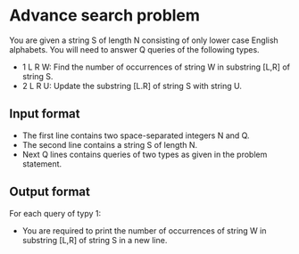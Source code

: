 # Advance search problem

You are given a string S of length N consisting of only lower case English alphabets. You will need to answer Q queries of the following types.

- 1 L R W: Find the number of occurrences of string W in substring [L,R] of string S.
- 2 L R U: Update the substring [L.R] of string S with string U.

## Input format

- The first line contains two space-separated integers N and Q.
- The second line contains a string S of length N.
- Next Q lines contains queries of two types as given in the problem statement.

## Output format

For each query of typy 1:

- You are required to print the number of occurrences of string W in substring [L,R] of string S in a new line.
